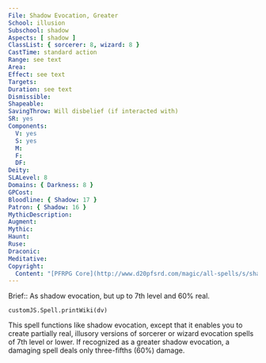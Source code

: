 ```yaml
---
File: Shadow Evocation, Greater
School: illusion
Subschool: shadow
Aspects: [ shadow ]
ClassList: { sorcerer: 8, wizard: 8 }
CastTime: standard action
Range: see text
Area: 
Effect: see text
Targets: 
Duration: see text
Dismissible: 
Shapeable: 
SavingThrow: Will disbelief (if interacted with)
SR: yes
Components:
  V: yes
  S: yes
  M: 
  F: 
  DF: 
Deity: 
SLALevel: 8
Domains: { Darkness: 8 }
GPCost: 
Bloodline: { Shadow: 17 }
Patron: { Shadow: 16 }
MythicDescription: 
Augment: 
Mythic: 
Haunt: 
Ruse: 
Draconic: 
Meditative: 
Copyright:
  Content: "[PFRPG Core](http://www.d20pfsrd.com/magic/all-spells/s/shadow-evocation)"
---
```

Brief:: As shadow evocation, but up to 7th level and 60% real.

```dataviewjs
customJS.Spell.printWiki(dv)
```

This spell functions like shadow evocation, except that it enables you to create partially real, illusory versions of sorcerer or wizard evocation spells of 7th level or lower. If recognized as a greater shadow evocation, a damaging spell deals only three-fifths (60%) damage.
